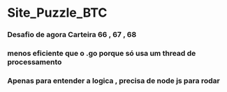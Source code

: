 # Site_Puzzle_BTC
### Desafio de agora Carteira 66 , 67 , 68 

### menos eficiente que o .go porque só usa um thread de processamento

### Apenas para entender a logica , precisa de node js para rodar


